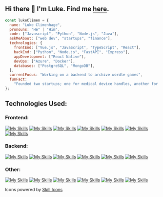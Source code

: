 ## Hi there 👋 I'm Luke. Find me [here](https://lukeclimenhage.com/).

```javascript
const lukeClimen = {
  name: "Luke Climenhage",
  pronouns: "He" | "Him",
  code: ["Javascript", "Python", "Node.js", "Java"],
  askMeAbout: ["web dev", "startups", "finance"],
  technologies: {
    frontEnd: ["Vue.js", "JavaScript", "TypeScript", "React"],
    backEnd: ["Python", "Node.js", "FastAPI", "Express"],
    appDevelopment: ["React Native"],
    devOps: ["Azure", "Docker"],
    databases: ["PostgreSQL", "MongoDB"],
  },
  currentFocus: "Working on a backend to archive wordle games",
  funFact:
    "Founded two startups; one for medical device handles, another for commercial intra-canopy greenhouse lighting",
};
```

## Technologies Used:

### Frontend:

[![My Skills](https://skills.thijs.gg/icons?i=vue)](https://vuejs.org/)
[![My Skills](https://skills.thijs.gg/icons?i=js)](https://developer.mozilla.org/en-US/docs/Web/javascript)
[![My Skills](https://skills.thijs.gg/icons?i=ts)](https://www.typescriptlang.org/)
[![My Skills](https://skills.thijs.gg/icons?i=html)](https://html.com/html5/)
[![My Skills](https://skills.thijs.gg/icons?i=css)](https://developer.mozilla.org/en-US/docs/Web/CSS)
[![My Skills](https://skills.thijs.gg/icons?i=react)](https://react.dev/)
[![My Skills](https://skills.thijs.gg/icons?i=tailwind)](https://tailwindcss.com/)

### Backend:

[![My Skills](https://skills.thijs.gg/icons?i=py)](https://www.python.org/)
[![My Skills](https://skills.thijs.gg/icons?i=fastapi)](https://fastapi.tiangolo.com/)
[![My Skills](https://skills.thijs.gg/icons?i=postgres)](https://www.postgresql.org/)
[![My Skills](https://skills.thijs.gg/icons?i=postman)](https://www.postman.com/)
[![My Skills](https://skills.thijs.gg/icons?i=nodejs)](https://nodejs.org/)
[![My Skills](https://skills.thijs.gg/icons?i=mongodb)](https://www.mongodb.com/)

### Other:

[![My Skills](https://skills.thijs.gg/icons?i=git)](https://git-scm.com/)
[![My Skills](https://skills.thijs.gg/icons?i=docker)](https://www.docker.com/)
[![My Skills](https://skills.thijs.gg/icons?i=figma)](https://www.figma.com/)
[![My Skills](https://skills.thijs.gg/icons?i=java)](https://www.java.com/)
[![My Skills](https://skills.thijs.gg/icons?i=azure)](https://azure.microsoft.com/)
[![My Skills](https://skills.thijs.gg/icons?i=gitlab)](https://about.gitlab.com/)

Icons powered by [Skill Icons](https://skillicons.dev)
